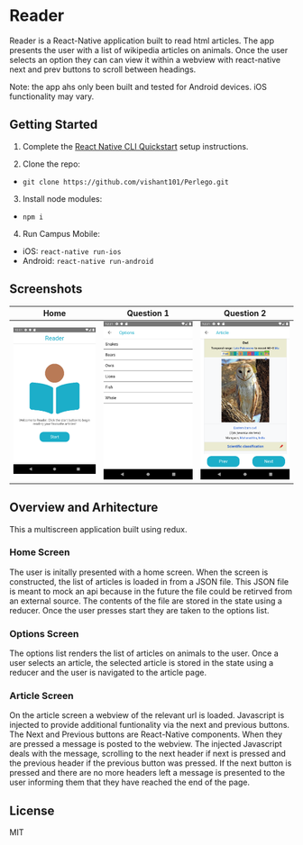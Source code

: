 # Reader 
Reader is a React-Native application built to read html articles. The app presents the user with a list of wikipedia articles on animals. Once the user selects an option they can can view it within a webview with react-native next and prev buttons to scroll between headings.

Note: the app ahs only been built and tested for Android devices. iOS functionality may vary.

## Getting Started
1. Complete the [React Native CLI Quickstart](https://facebook.github.io/react-native/docs/getting-started.html) setup instructions.

2. Clone the repo:
- `git clone https://github.com/vishant101/Perlego.git`

3. Install node modules:
- `npm i`

4. Run Campus Mobile:
- iOS: `react-native run-ios`
- Android: `react-native run-android`

## Screenshots
| Home | Question 1 | Question 2 |
|------|---------|-----|
| <img src="https://github.com/vishant101/perlego/blob/master/screenshots/home.png" width="275" alt="Home" title="Home" /> | <img src="https://github.com/vishant101/perlego/blob/master/screenshots/options.png" width="275" alt="Question1" title="Options" /> | <img src="https://github.com/vishant101/perlego/blob/master/screenshots/article.png" width="275" alt="Question2" title="Article" /> |

## Overview and Arhitecture
This a multiscreen application built using redux.

### Home Screen
The user is initally presented with a home screen. When the screen is constructed, the list of articles is loaded in from a JSON file. This JSON file is meant to mock an api because in the future the file could be retirved from an external source. The contents of the file are stored in the state using a reducer. Once the user presses start they are taken to the options list.

### Options Screen
The options list renders the list of articles on animals to the user. Once a user selects an article, the selected article is stored in the state using a reducer and the user is navigated to the article page.

### Article Screen
On the article screen a webview of the relevant url is loaded. Javascript is injected to provide additional funtionality via the next and previous buttons. The Next and Previous buttons are React-Native components. When they are pressed a message is posted to the webview. The injected Javascript deals with the message, scrolling to the next header if next is pressed and the previous header if the previous button was pressed. If the next button is pressed and there are no more headers left a message is presented to the user informing them that they have reached the end of the page.

## License
MIT
